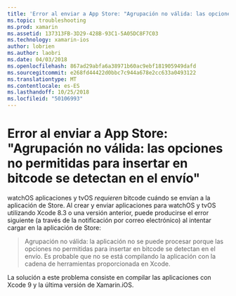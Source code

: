 ```yaml
---
title: 'Error al enviar a App Store: "Agrupación no válida: las opciones no permitidas para insertar en bitcode se detectan en el envío"'
ms.topic: troubleshooting
ms.prod: xamarin
ms.assetid: 137313FB-3D29-428B-93C1-5A05DC8F7C03
ms.technology: xamarin-ios
author: lobrien
ms.author: laobri
ms.date: 04/03/2018
ms.openlocfilehash: 867ad29abfa6a38971b60ac9ebf181905949dafd
ms.sourcegitcommit: e268fd44422d0bbc7c944a678e2cc633a0493122
ms.translationtype: MT
ms.contentlocale: es-ES
ms.lasthandoff: 10/25/2018
ms.locfileid: "50106993"
---
```

# <a name="error-when-submitting-to-app-store-invalid-bundle---options-not-allowed-to-be-embedded-in-bitcode-are-detected-in-the-submission"></a>Error al enviar a App Store: "Agrupación no válida: las opciones no permitidas para insertar en bitcode se detectan en el envío"

watchOS aplicaciones y tvOS _requieren_ bitcode cuándo se envían a la aplicación de Store. Al crear y enviar aplicaciones para watchOS y tvOS utilizando Xcode 8.3 o una versión anterior, puede producirse el error siguiente (a través de la notificación por correo electrónico) al intentar cargar en la aplicación de Store:

>Agrupación no válida: la aplicación no se puede procesar porque las opciones no permitidas para insertar en bitcode se detectan en el envío. Es probable que no se está compilando la aplicación con la cadena de herramientas proporcionada en Xcode.

La solución a este problema consiste en compilar las aplicaciones con Xcode 9 y la última versión de Xamarin.iOS.
